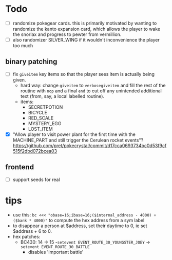 # Todo

- [ ] randomize pokegear cards. this is primarily motivated by wanting
      to randomize the kanto expansion card, which allows the player
      to wake the snorlax and progress to pewter from vermillion.
- [ ] also randomizer SILVER_WING if it wouldn't inconvenience the
      player too much

## binary patching

- [ ] fix `giveitem` key items so that the player sees item is actually being given.
    - hard way: change `giveitem` to `verbosegiveitem` and fill the
      rest of the routine with `nop` and a final `end` to cut off any
      unintended additional text (from, say, a local labelled routine).
    - items:
        - SECRETPOTION
        - BICYCLE
        - RED_SCALE
        - MYSTERY_EGG
        - LOST_ITEM
- [X] "Allow player to visit power plant for the first time with the
  MACHINE_PART and still trigger the Cerulean rocket events"?
  https://github.com/pret/pokecrystal/commit/d17cca0693734bc0d53f9cf515f2dbd072bcea03

## frontend

- [ ] support seeds for real

# tips

- use this: `bc <<< "obase=16;ibase=16;($internal_address - 4000) + ($bank * 4000)"`
  to compute the hex address from a sym label
- to disappear a person at $address, set their daytime to 0, ie set
  $address + 6 to 0.
- hex patches:
    - BC430: 14 -> 15
        -`setevent EVENT_ROUTE_30_YOUNGSTER_JOEY` -> `setevent EVENT_ROUTE_30_BATTLE`
        - disables 'important battle'
